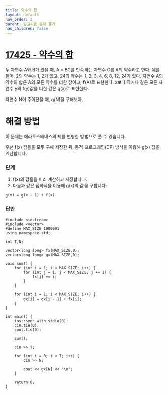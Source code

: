```yaml
---
title: 약수의 합
layout: default
nav_order: 2
parent: 알고리즘 문제 풀기
has_children: false
---
```


# [17425 - 약수의 합](https://www.acmicpc.net/problem/17425)
두 자연수 A와 B가 있을 때, A = BC를 만족하는 자연수 C를 A의 약수라고 한다. 예를 들어, 2의 약수는 1, 2가 있고, 24의 약수는 1, 2, 3, 4, 6, 8, 12, 24가 있다. 자연수 A의 약수의 합은 A의 모든 약수를 더한 값이고, f(A)로 표현한다. x보다 작거나 같은 모든 자연수 y의 f(y)값을 더한 값은 g(x)로 표현한다.

자연수 N이 주어졌을 때, g(N)을 구해보자.

# 해결 방법
이 문제는 에라토스테네스의 체를 변형한 방법으로 풀 수 있습니다.  

우선 f(x) 값들을 모두 구해 저장한 뒤, 동적 프로그래밍(DP) 방식을 이용해 g(x) 값을 계산합니다.

### 단계
1. f(x)의 값들을 미리 계산하고 저장합니다.
2. 다음과 같은 점화식을 이용해 g(x)의 값을 구합니다:
```
g(x) = g(x - 1) + f(x)
```

### 답안
```
#include <iostream>
#include <vector>
#define MAX_SIZE 1000001
using namespace std;

int T,N;

vector<long long> fx(MAX_SIZE,0);
vector<long long> gx(MAX_SIZE,0);

void sum() {
	for (int i = 1; i < MAX_SIZE; i++) {
		for (int j = i; j < MAX_SIZE; j += i) {
			fx[j] += i;
		}
	}

	for (int i = 1; i < MAX_SIZE; i++) {
		gx[i] = gx[i - 1] + fx[i];
	}
}

int main() {
	ios::sync_with_stdio(0);
	cin.tie(0);
	cout.tie(0);
	
	sum();

	cin >> T;

	for (int i = 0; i < T; i++) {
		cin >> N;

		cout << gx[N] << "\n";
	}

	return 0;
}
```